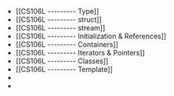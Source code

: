 - [[CS106L --------- Type]]
- [[CS106L --------- struct]]
- [[CS106L --------- stream]]
- [[CS106L --------- Initialization & References]]
- [[CS106L --------- Containers]]
- [[CS106L --------- Iterators & Pointers]]
- [[CS106L --------- Classes]]
- [[CS106L --------- Template]]
-
-